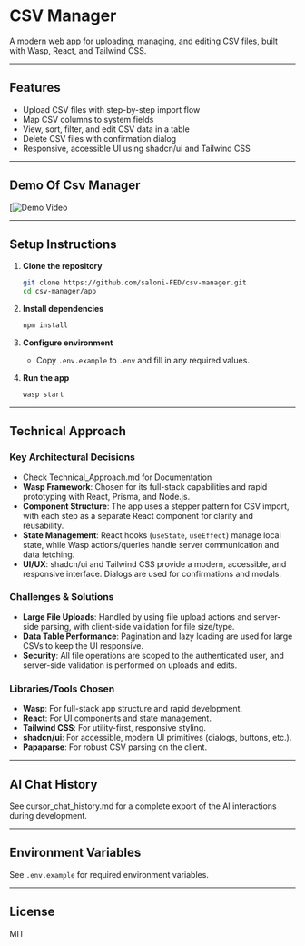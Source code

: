 # CSV Manager 

A modern web app for uploading, managing, and editing CSV files, built with Wasp, React, and Tailwind CSS.

---

## Features

- Upload CSV files with step-by-step import flow
- Map CSV columns to system fields
- View, sort, filter, and edit CSV data in a table
- Delete CSV files with confirmation dialog
- Responsive, accessible UI using shadcn/ui and Tailwind CSS

---

## Demo Of Csv Manager

[![Demo Video](https://drive.google.com/file/d/1-WLUNm2ekAM6ZIXeJ79qj0Sr0wAmcPoP/view?usp=sharing)

---

## Setup Instructions

1. **Clone the repository**
   ```sh
   git clone https://github.com/saloni-FED/csv-manager.git
   cd csv-manager/app
   ```

2. **Install dependencies**
   ```sh
   npm install
   ```

3. **Configure environment**
   - Copy `.env.example` to `.env` and fill in any required values.

4. **Run the app**
   ```sh
   wasp start
   ```

---

## Technical Approach

### Key Architectural Decisions
- Check Technical_Approach.md for Documentation
- **Wasp Framework**: Chosen for its full-stack capabilities and rapid prototyping with React, Prisma, and Node.js.
- **Component Structure**: The app uses a stepper pattern for CSV import, with each step as a separate React component for clarity and reusability.
- **State Management**: React hooks (`useState`, `useEffect`) manage local state, while Wasp actions/queries handle server communication and data fetching.
- **UI/UX**: shadcn/ui and Tailwind CSS provide a modern, accessible, and responsive interface. Dialogs are used for confirmations and modals.


### Challenges & Solutions

- **Large File Uploads**: Handled by using file upload actions and server-side parsing, with client-side validation for file size/type.
- **Data Table Performance**: Pagination and lazy loading are used for large CSVs to keep the UI responsive.
- **Security**: All file operations are scoped to the authenticated user, and server-side validation is performed on uploads and edits.

### Libraries/Tools Chosen

- **Wasp**: For full-stack app structure and rapid development.
- **React**: For UI components and state management.
- **Tailwind CSS**: For utility-first, responsive styling.
- **shadcn/ui**: For accessible, modern UI primitives (dialogs, buttons, etc.).
- **Papaparse**: For robust CSV parsing on the client.

---

## AI Chat History

See cursor_chat_history.md for a complete export of the AI interactions during development.

---

## Environment Variables

See `.env.example` for required environment variables.

---

## License

MIT
